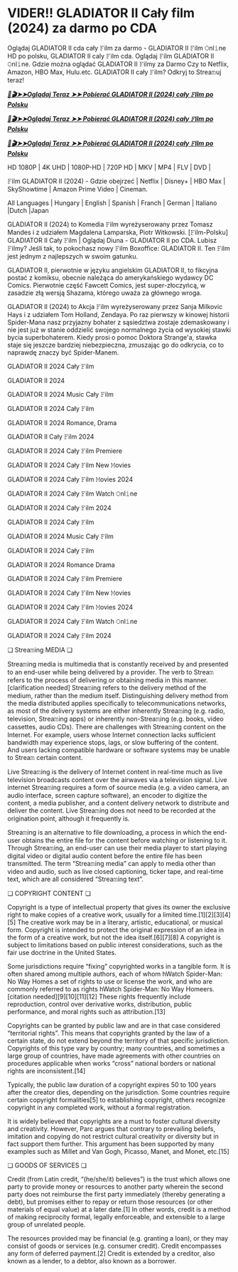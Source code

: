 # VIDER!! GLADIATOR II Cały film (2024) za darmo po CDA

Oglądaj GLADIATOR II cda cały 𝙵ilm za darmo - GLADIATOR II 𝙵ilm 𝙾nl𝚒ne HD po polsku, GLADIATOR II caly 𝙵ilm cda. Oglądaj 𝙵ilm GLADIATOR II 𝙾nl𝚒ne. Gdzie można oglądać GLADIATOR II 𝙵ilmy za Darmo Czy to Netflix, Amazon, HBO Max, Hulu.etc. GLADIATOR II cały 𝙵ilm? Odkryj to Strea𝚖uj teraz!


<p><b><I><a href="http://r-movies.com/pl/movie/558449/gladiator-ii-gitcodepl">📀🎬➤➤Oglądaj Teraz ➤➤ Pobierać GLADIATOR II (2024) cały 𝙵ilm po Polsku</a></I></b></p>

<p><b><I><a href="http://r-movies.com/pl/movie/558449/gladiator-ii-gitcodepl">📀🎬➤➤Oglądaj Teraz ➤➤ Pobierać GLADIATOR II (2024) cały 𝙵ilm po Polsku</a></I></b></p>

<p><b><I><a href="http://r-movies.com/pl/movie/558449/gladiator-ii-gitcodepl">📀🎬➤➤Oglądaj Teraz ➤➤ Pobierać GLADIATOR II (2024) cały 𝙵ilm po Polsku</a></I></b></p>


HD 1080P | 4K UHD | 1080P-HD | 720P HD | MKV | MP4 | FLV | DVD |

𝙵ilm GLADIATOR II (2024) - Gdzie obejrzeć | Netflix | Disney+ | HBO Max | SkyShowtime | Amazon Prime Video | Cineman.

All Languages | Hungary | English | Spanish | Franch | German | Italiano |Dutch |Japan

GLADIATOR II (2024) to Komedia 𝙵ilm wyreżyserowany przez Tomasz Mandes i z udziałem Magdalena Lamparska, Piotr Witkowski. [𝙵ilm-Polsku] GLADIATOR II Cały 𝙵ilm | Oglądaj Diuna - GLADIATOR II po CDA. Lubisz 𝙵ilmy? Jeśli tak, to pokochasz nowy 𝙵ilm Boxoffice: GLADIATOR II. Ten 𝙵ilm jest jednym z najlepszych w swoim gatunku.

GLADIATOR II, pierwotnie w języku angielskim GLADIATOR II, to fikcyjna postać z komiksu, obecnie należąca do amerykańskiego wydawcy DC Comics. Pierwotnie część Fawcett Comics, jest super-złoczyńcą, w zasadzie złą wersją Shazama, którego uważa za głównego wroga.

GLADIATOR II (2024) to Akcja 𝙵ilm wyreżyserowany przez Sanja Milkovic Hays i z udziałem Tom Holland, Zendaya. Po raz pierwszy w kinowej historii Spider-Mana nasz przyjazny bohater z sąsiedztwa zostaje zdemaskowany i nie jest już w stanie oddzielić swojego normalnego życia od wysokiej stawki bycia superbohaterem. Kiedy prosi o pomoc Doktora Strange'a, stawka staje się jeszcze bardziej niebezpieczna, zmuszając go do odkrycia, co to naprawdę znaczy być Spider-Manem.


GLADIATOR II 2024 Cały 𝙵ilm

GLADIATOR II 2024

GLADIATOR II 2024 Music Cały 𝙵ilm

GLADIATOR II 2024 Cały 𝙵ilm

GLADIATOR II 2024 Romance, Drama

GLADIATOR II Cały 𝙵ilm 2024

GLADIATOR II 2024 Cały 𝙵ilm Premiere

GLADIATOR II 2024 Cały 𝙵ilm New 𝙼ovies

GLADIATOR II 2024 Cały 𝙵ilm 𝙼ovies 2024

GLADIATOR II 2024 Cały 𝙵ilm Watch 𝙾nl𝚒ne

GLADIATOR II 2024 Cały 𝙵ilm 2024

GLADIATOR II 2024 Cały 𝙵ilm

GLADIATOR II 2024 Music Cały 𝙵ilm

GLADIATOR II 2024 Cały 𝙵ilm

GLADIATOR II 2024 Romance Drama

GLADIATOR II 2024 Cały 𝙵ilm Premiere

GLADIATOR II 2024 Cały 𝙵ilm New 𝙼ovies

GLADIATOR II 2024 Cały 𝙵ilm 𝙼ovies 2024

GLADIATOR II 2024 Cały 𝙵ilm Watch 𝙾nl𝚒ne

GLADIATOR II 2024 Cały 𝙵ilm 2024


❏ Strea𝚖ing MEDIA ❏

Strea𝚖ing media is multimedia that is constantly received by and presented to an end-user while being delivered by a provider. The verb to Strea𝚖 refers to the process of delivering or obtaining media in this manner.[clarification needed] Strea𝚖ing refers to the delivery method of the medium, rather than the medium itself. Distinguishing delivery method from the media distributed applies specifically to telecommunications networks, as most of the delivery systems are either inherently Strea𝚖ing (e.g. radio, television, Strea𝚖ing apps) or inherently non-Strea𝚖ing (e.g. books, video cassettes, audio CDs). There are challenges with Strea𝚖ing content on the Internet. For example, users whose Internet connection lacks sufficient bandwidth may experience stops, lags, or slow buffering of the content. And users lacking compatible hardware or software systems may be unable to Strea𝚖 certain content.

Live Strea𝚖ing is the delivery of Internet content in real-time much as live television broadcasts content over the airwaves via a television signal. Live internet Strea𝚖ing requires a form of source media (e.g. a video camera, an audio interface, screen capture software), an encoder to digitize the content, a media publisher, and a content delivery network to distribute and deliver the content. Live Strea𝚖ing does not need to be recorded at the origination point, although it frequently is.

Strea𝚖ing is an alternative to file downloading, a process in which the end-user obtains the entire file for the content before watching or listening to it. Through Strea𝚖ing, an end-user can use their media player to start playing digital video or digital audio content before the entire file has been transmitted. The term “Strea𝚖ing media” can apply to media other than video and audio, such as live closed captioning, ticker tape, and real-time text, which are all considered “Strea𝚖ing text”.


❏ COPYRIGHT CONTENT ❏

Copyright is a type of intellectual property that gives its owner the exclusive right to make copies of a creative work, usually for a limited time.[1][2][3][4][5] The creative work may be in a literary, artistic, educational, or musical form. Copyright is intended to protect the original expression of an idea in the form of a creative work, but not the idea itself.[6][7][8] A copyright is subject to limitations based on public interest considerations, such as the fair use doctrine in the United States.

Some jurisdictions require “fixing” copyrighted works in a tangible form. It is often shared among multiple authors, each of whom hWatch Spider-Man: No Way Homes a set of rights to use or license the work, and who are commonly referred to as rights hWatch Spider-Man: No Way Homeers.[citation needed][9][10][11][12] These rights frequently include reproduction, control over derivative works, distribution, public performance, and moral rights such as attribution.[13]

Copyrights can be granted by public law and are in that case considered “territorial rights”. This means that copyrights granted by the law of a certain state, do not extend beyond the territory of that specific jurisdiction. Copyrights of this type vary by country; many countries, and sometimes a large group of countries, have made agreements with other countries on procedures applicable when works “cross” national borders or national rights are inconsistent.[14]

Typically, the public law duration of a copyright expires 50 to 100 years after the creator dies, depending on the jurisdiction. Some countries require certain copyright formalities[5] to establishing copyright, others recognize copyright in any completed work, without a formal registration.

It is widely believed that copyrights are a must to foster cultural diversity and creativity. However, Parc argues that contrary to prevailing beliefs, imitation and copying do not restrict cultural creativity or diversity but in fact support them further. This argument has been supported by many examples such as Millet and Van Gogh, Picasso, Manet, and Monet, etc.[15]

❏ GOODS OF SERVICES ❏

Credit (from Latin credit, “(he/she/it) believes”) is the trust which allows one party to provide money or resources to another party wherein the second party does not reimburse the first party immediately (thereby generating a debt), but promises either to repay or return those resources (or other materials of equal value) at a later date.[1] In other words, credit is a method of making reciprocity formal, legally enforceable, and extensible to a large group of unrelated people.

The resources provided may be financial (e.g. granting a loan), or they may consist of goods or services (e.g. consumer credit). Credit encompasses any form of deferred payment.[2] Credit is extended by a creditor, also known as a lender, to a debtor, also known as a borrower.
